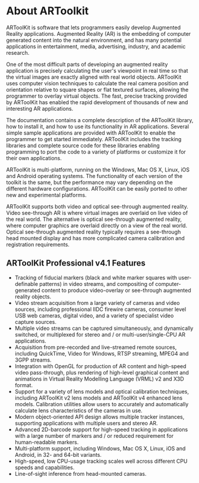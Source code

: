 # About ARToolkit

ARToolKit is software that lets programmers easily develop Augmented Reality applications. Augmented Reality (AR) is the embedding of computer generated content into the natural environment, and has many potential applications in entertainment, media, advertising, industry, and academic research.

One of the most difficult parts of developing an augmented reality application is precisely calculating the user's viewpoint in real time so that the virtual images are exactly aligned with real world objects. ARToolKit uses computer vision techniques to calculate the real camera position and orientation relative to square shapes or flat textured surfaces, allowing the programmer to overlay virtual objects. The fast, precise tracking provided by ARToolKit has enabled the rapid development of thousands of new and interesting AR applications.

The documentation contains a complete description of the ARToolKit library, how to install it, and how to use its functionality in AR applications. Several simple sample applications are provided with ARToolKit to enable the programmer to get started immediately. ARToolKit includes the tracking libraries and complete source code for these libraries enabling programming to port the code to a variety of platforms or customize it for their own applications.

ARToolKit is multi-platform, running on the Windows, Mac OS X, Linux, iOS and Android operating systems. The functionality of each version of the toolkit is the same, but the performance may vary depending on the different hardware configurations. ARToolKit can be easily ported to other new and experimental platforms.

ARToolKit supports both video and optical see-through augmented reality. Video see-through AR is where virtual images are overlaid on live video of the real world. The alternative is optical see-through augmented reality, where computer graphics are overlaid directly on a view of the real world. Optical see-through augmented reality typically requires a see-through head mounted display and has more complicated camera calibration and registration requirements.

## ARToolKit Professional v4.1 Features

- Tracking of fiducial markers (black and white marker squares with user-definable patterns) in video streams, and compositing of computer-generated content to produce video-overlay or see-through augmented reality objects.
- Video stream acquisition from a large variety of cameras and video sources, including professional IIDC firewire cameras, consumer level USB web cameras, digital video, and a variety of specialist video capture sources.
- Multiple video streams can be captured simultaneously, and dynamically switched, or multiplexed for stereo and / or multi-user/single-CPU AR applications.
- Acquisition from pre-recorded and live-streamed remote sources, including QuickTime, Video for Windows, RTSP streaming, MPEG4 and 3GPP streams.
- Integration with OpenGL for production of AR content and high-speed video pass-through, plus rendering of high-level graphical content and animations in Virtual Reality Modelling Language (VRML) v2 and X3D format.
- Support for a variety of lens models and optical calibration techniques, including ARToolKit v2 lens models and ARToolKit v4 enhanced lens models. Calibration utilities allow users to accurately and automatically calculate lens characteristics of the cameras in use.
- Modern object-oriented API design allows multiple tracker instances, supporting applications with multiple users and stereo AR.
- Advanced 2D-barcode support for high-speed tracking in applications with a large number of markers and / or reduced requirement for human-readable markers.
- Multi-platform support, including Windows, Mac OS X, Linux, iOS and Android, in 32- and 64-bit variants.
- High-speed, low CPU-usage tracking scales well across different CPU speeds and capabilities.
- Line-of-sight inference from head-mounted cameras.
